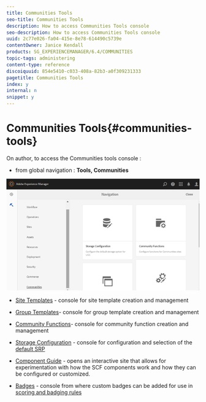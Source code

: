 ```yaml
---
title: Communities Tools
seo-title: Communities Tools
description: How to access Communities Tools console
seo-description: How to access Communities Tools console
uuid: 2c77e026-fa04-415e-8e78-614490c5739e
contentOwner: Janice Kendall
products: SG_EXPERIENCEMANAGER/6.4/COMMUNITIES
topic-tags: administering
content-type: reference
discoiquuid: 854e5410-c033-408a-82b3-a0f309231333
pagetitle: Communities Tools
index: y
internal: n
snippet: y
---
```


# Communities Tools{#communities-tools}

On author, to access the Communities tools console :

* from global navigation : **Tools, Communities**

![](assets/chlimage_1-136.png)

* [Site Templates](../../communities/using/sites.md) - console for site template creation and management
* [Group Templates](../../communities/using/tools-groups.md)- console for group template creation and management
* [Community Functions](../../communities/using/functions.md)- console for community function creation and management
* [Storage Configuration](../../communities/using/srp-config.md) - console for configuration and selection of the [default SRP](../../communities/using/working-with-srp.md)

* [Component Guide](../../communities/using/components-guide.md) - opens an interactive site that allows for experimentation with how the SCF components work and how they can be configured or customized.
* [Badges](../../communities/using/badges.md) - console from where custom badges can be added for use in [scoring and badging rules](../../communities/using/implementing-scoring.md)

